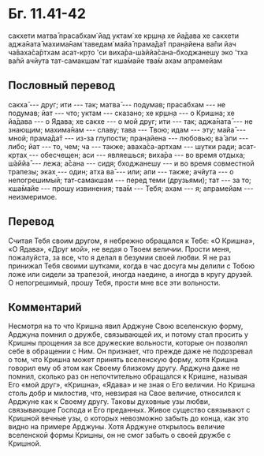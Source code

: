 # Бг. 11.41-42

сакхети матва̄ прасабхам̇ йад уктам̇ хе кр̣шн̣а хе йа̄дава хе сакхети аджа̄ната̄
махима̄нам̇ таведам̇ майа̄ прама̄да̄т пран̣айена ва̄пи йач ча̄ваха̄са̄ртхам
асат-кр̣то 'си виха̄ра-ш́аййа̄сана-бходжанешу эко 'тха ва̄пй ачйута
тат-самакшам̇ тат кша̄майе тва̄м ахам апрамейам

## Пословный перевод

сакха̄ --- друг; ити --- так; матва̄ --- подумав; прасабхам --- не
подумав; йат --- что; уктам --- сказано; хе кр̣шн̣а --- о Кришна; хе
йа̄дава --- о Ядава; хе сакхе --- о мой друг; ити --- так; аджа̄ната̄ ---
не знающим; махима̄нам --- славу; тава --- Твою; идам --- эту; майа̄ ---
мной; прама̄да̄т --- из-за глупости; пран̣айена --- любовью; ва̄ апи ---
либо; йат --- то, чем; ча --- также; аваха̄са-артхам --- шутки ради;
асат-кр̣тах̣ --- обесчещен; аси --- являешься; виха̄ра --- во время отдыха;
ш́аййа̄ --- лежа; а̄сана --- сидя; бходжанешу --- и во время совместной
трапезы; эках̣ --- один; атха ва̄ --- или; апи --- также; ачйута --- о
непогрешимый; тат-самакшам --- перед теми (друзьями); тат --- за то;
кша̄майе --- прошу извинения; тва̄м --- Тебя; ахам --- я; апрамейам ---
неизмеримое.

## Перевод

Считая Тебя своим другом, я небрежно обращался к Тебе: «О Кришна», «О
Ядава», «Друг мой», не ведая о Твоем величии. Прости меня, пожалуйста,
за все, что я делал в безумии своей любви. Я не раз принижал Тебя своими
шутками, когда в час досуга мы делили с Тобою ложе или сидели за
трапезой, иногда наедине, а иногда в кругу друзей. О непогрешимый, прошу
Тебя, прости мне все эти вольности.

## Комментарий

Несмотря на то что Кришна явил Арджуне Свою вселенскую форму, Арджуна
помнил о дружбе, связывающей их, и потому стал просить у Кришны прощения
за все дружеские вольности, которые он позволял себе в обращении с Ним.
Он признает, что прежде даже не подозревал о том, что Кришна может
принять вселенскую форму, хотя Кришна говорил ему об этом как Своему
близкому другу. Арджуна даже не помнил, сколько раз он непочтительно
обращался к Кришне, называя Его «мой друг», «Кришна», «Ядава» и не зная
о Его величии. Но Кришна столь добр и милостив, что, невзирая на Свое
величие, относился к Арджуне как к Своему другу. Таковы духовные узы
любви, связывающие Господа и Его преданных. Живое существо связывают с
Кришной вечные узы, о которых невозможно забыть до конца, как это видно
на примере Арджуны. Хотя Арджуне открылось величие вселенской формы
Кришны, он не смог забыть о своей дружбе с Кришной.
